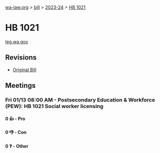 [wa-law.org](/) > [bill](/bill/) > [2023-24](/bill/2023-24/) > [HB 1021](/bill/2023-24/hb/1021/)

# HB 1021
[leg.wa.gov](https://app.leg.wa.gov/billsummary?BillNumber=1021&Year=2023&Initiative=false)

## Revisions
* [Original Bill](1/)

## Meetings
### Fri 01/13 08:00 AM - Postsecondary Education & Workforce (PEW): HB 1021 Social worker licensing
#### 0 👍 - Pro

#### 0 👎 - Con

#### 0 ❓ - Other
